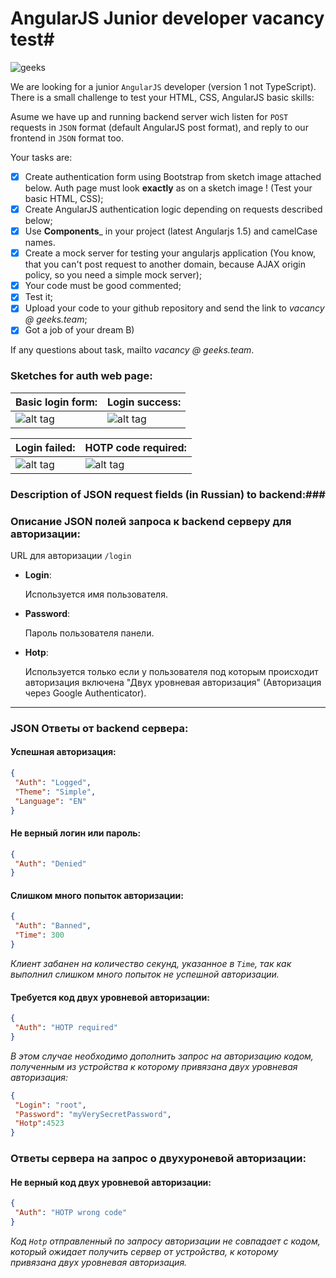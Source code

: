 # AngularJS Junior developer vacancy test#

![geeks](https://github.com/geeksteam/VacancyFrontendTest/raw/master/logo-git.png)

We are looking for a junior `AngularJS` developer (version 1 not TypeScript).
There is a small challenge to test your HTML, CSS, AngularJS basic skills:

Asume we have up and running backend server wich listen for `POST` requests in `JSON` format (default AngularJS post format), and reply to our frontend in `JSON` format too.

Your tasks are:

- [x] Create authentication form using Bootstrap from sketch image attached below. Auth page must look __exactly__ as on a sketch image ! (Test your basic HTML, CSS);
- [x] Create AngularJS authentication logic depending on requests described below;
- [x] Use __Components___ in your project (latest Angularjs 1.5) and camelCase names.
- [x] Create a mock server for testing your angularjs application (You know, that you can't post request to another domain, because AJAX origin policy, so you need a simple mock server);
- [x] Your code must be good commented;
- [x] Test it;
- [x] Upload your code to your github repository and send the link to _vacancy @ geeks.team_;
- [x] Got a job of your dream B)

If any questions about task, mailto _vacancy @ geeks.team_.

### Sketches for auth web page: ###

| Basic login form:  | Login success: |
|--------------------|----------------|
| ![alt tag](https://raw.githubusercontent.com/geeksteam/VcFrontendTest/master/sketch/LoginPage.png) | ![alt tag](https://raw.githubusercontent.com/geeksteam/VcFrontendTest/master/sketch/Success.png) |

| Login failed: | HOTP code required: |
|---------------|---------------------|
![alt tag](https://raw.githubusercontent.com/geeksteam/VcFrontendTest/master/sketch/LoginFailed.png) | ![alt tag](https://raw.githubusercontent.com/geeksteam/VcFrontendTest/master/sketch/HOTPcode.png)


### Description of JSON request fields (in Russian) to backend:###
### Описание JSON полей запроса к backend серверу для авторизации: ###

URL для авторизации `/login`

* __Login__: 
		
	Используется имя пользователя.
* __Password__: 
		
	Пароль пользователя панели.
* __Hotp__: 
		
	Используется только если у пользователя под которым происходит авторизация включена "Двух уровневая авторизация" (Авторизация через Google Authenticator).
***

### JSON Ответы от backend сервера: ###

#### Успешная авторизация: ####
```json
{
 "Auth": "Logged",
 "Theme": "Simple",
 "Language": "EN"
}
```

#### Не верный логин или пароль: ####
```json
{
 "Auth": "Denied"
}
```

#### Слишком много попыток авторизации: ####
```json
{
 "Auth": "Banned",
 "Time": 300
}
```
_Клиент забанен на количество секунд, указанное в `Time`, так как выполнил слишком много попыток не успешной авторизации._

#### Требуется код двух уровневой авторизации: ####
```json
{
 "Auth": "HOTP required"
}
```
_В этом случае необходимо дополнить запрос на  авторизацию кодом, полученным из устройства к которому привязана двух уровневая авторизация:_

```json
{
 "Login": "root",
 "Password": "myVerySecretPassword",
 "Hotp":4523
}
```
### Ответы сервера на запрос о двухуроневой авторизации: ###

#### Не верный код двух уровневой авторизации: ####
```json
{
 "Auth": "HOTP wrong code"
}
```
_Код `Hotp` отправленный по запросу авторизации не совпадает с кодом, который ожидает получить сервер от устройства, к которому привязана двух уровневая авторизация._
